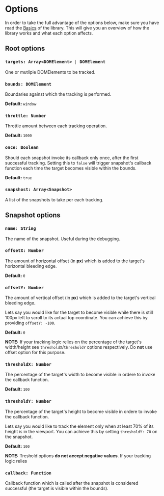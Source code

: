 # Options
In order to take the full advantage of the options below, make sure you have read the [Basics](./01-basics.md) of the library. This will give you an overview of how the library works and what each option affects.

## Root options
### `targets: Array<DOMElement> | DOMElement`
One or mutliple DOMElements to be tracked.

### `bounds: DOMElement`
Boundaries against which the tracking is performed.

**Default:** `window`

### `throttle: Number`
Throttle amount between each tracking operation.

**Default:** `1000`

### `once: Boolean`
Should each snapshot invoke its callback only once, after the first successful tracking. Setting this to `false` will trigger snapshot's callback function each time the target becomes visible within the bounds.

**Default:** `true`

### `snapshost: Array<Snapshot>`
A list of the snapshots to take per each tracking.

## Snapshot options
### `name: String`
The name of the snapshot. Useful during the debugging.

### `offsetX: Number`
The amount of horizontal offset (in **px**) which is added to the target's horizontal bleeding edge.

**Default:** `0`

### `offsetY: Number`
The amount of vertical offset (in **px**) which is added to the target's vertical bleeding edge.

Lets say you would like for the target to become visible while there is still 100px left to scroll to its actual top coordinate. You can achieve this by providing `offsetY: -100`.

**Default:** `0`

**NOTE:** If your tracking logic relies on the percentage of the target's width/height see `thresholdX`/`thresholdY` options respectively. Do **not** use offset option for this purpose.

### `thresholdX: Number`
The percentage of the target's width to become visible in ordere to invoke the callback function.

**Default:** `100`

### `thresholdY: Number`
The percentage of the target's height to become visible in ordere to invoke the callback function.

Lets say you would like to track the element only when at least 70% of its height is in the viewport. You can achieve this by setting `thresholdY: 70` on the snapshot.

**Default:** `100`

**NOTE:** Treshold options **do not accept negative values**. If your tracking logic relies

### `callback: Function`
Callback function which is called after the snapshot is considered successful (the target is visible within the bounds).